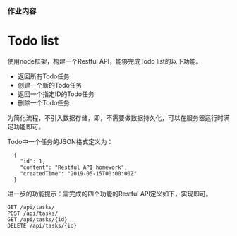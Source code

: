 <div><div class="margin-t-3"><h3><span>作业内容</span></h3><div class="margin-t-2 mark-down-wrap"><div class="markdown-body markdown-init "><h1><!-- react-text: 180 -->Todo list<!-- /react-text --></h1><p><!-- react-text: 182 -->使用node框架，构建一个Restful API，能够完成Todo list的以下功能。<!-- /react-text --></p><ul><li><!-- react-text: 185 -->返回所有Todo任务<!-- /react-text --></li><li><!-- react-text: 187 -->创建一个新的Todo任务<!-- /react-text --></li><li><!-- react-text: 189 -->返回一个指定ID的Todo任务<!-- /react-text --></li><li><!-- react-text: 191 -->删除一个Todo任务<!-- /react-text --></li></ul><p><!-- react-text: 193 -->为简化流程，不引入数据存储，即，不需要做数据持久化，可以在服务器运行时满足功能即可。<!-- /react-text --></p><p><!-- react-text: 195 -->Todo中一个任务的JSON格式定义为：<!-- /react-text --></p><pre><code class="hljs json">  {
    <span class="hljs-attr">"id"</span>: <span class="hljs-number">1</span>,
    <span class="hljs-attr">"content"</span>: <span class="hljs-string">"Restful API homework"</span>,
    <span class="hljs-attr">"createdTime"</span>: <span class="hljs-string">"2019-05-15T00:00:00Z"</span>
  }</code></pre><p><!-- react-text: 199 -->进一步的功能提示：需完成的四个功能的Restful API定义如下，实现即可。<!-- /react-text --></p><pre><code class="hljs coffeescript">GET <span class="hljs-regexp">/api/tasks/</span>
POST <span class="hljs-regexp">/api/tasks/</span>
GET <span class="hljs-regexp">/api/tasks/</span>{id}
DELETE <span class="hljs-regexp">/api/tasks/</span>{id}</code></pre></div></div><div class="margin-t-2">